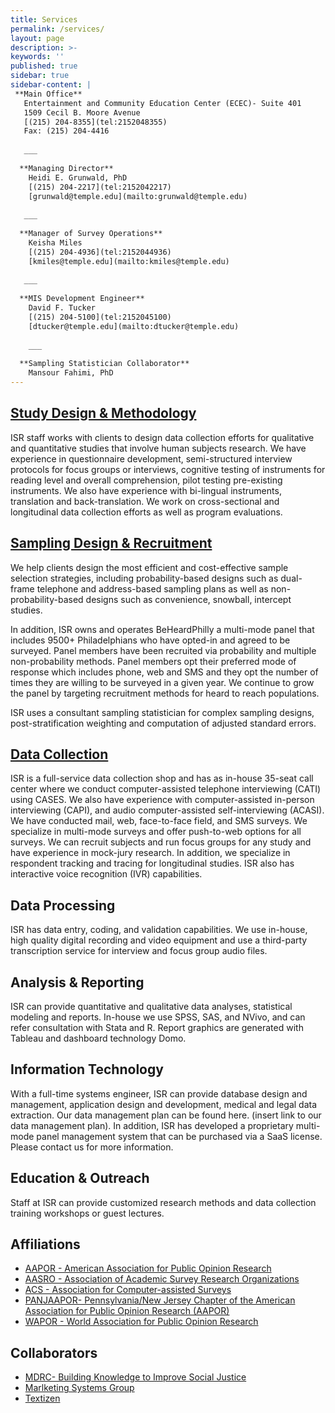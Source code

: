 ```yaml
---
title: Services
permalink: /services/
layout: page
description: >-
keywords: ''
published: true
sidebar: true
sidebar-content: |
 **Main Office**   
   Entertainment and Community Education Center (ECEC)- Suite 401   
   1509 Cecil B. Moore Avenue   
   [(215) 204-8355](tel:2152048355)       
   Fax: (215) 204-4416    
   
   ___
   
  **Managing Director**   
    Heidi E. Grunwald, PhD   
    [(215) 204-2217](tel:2152042217)   
    [grunwald@temple.edu](mailto:grunwald@temple.edu)    
   
   ___
   
  **Manager of Survey Operations**   
    Keisha Miles    
    [(215) 204-4936](tel:2152044936)       
    [kmiles@temple.edu](mailto:kmiles@temple.edu)    
    
   ___
   
  **MIS Development Engineer**   
    David F. Tucker         
    [(215) 204-5100](tel:2152045100)        
    [dtucker@temple.edu](mailto:dtucker@temple.edu)    
    
    ___
   
  **Sampling Statistician Collaborator**   
    Mansour Fahimi, PhD               
---
```

## [Study Design & Methodology](develop.cla.temple.edu/services/study-design-and-methodology)
ISR staff works with clients to design data collection efforts for qualitative and quantitative studies that involve human subjects research. We have experience in questionnaire development, semi-structured interview protocols for focus groups or interviews, cognitive testing of instruments for reading level and overall comprehension, pilot testing pre-existing instruments. We also have experience with bi-lingual instruments, translation and back-translation. We work on cross-sectional and longitudinal data collection efforts as well as program evaluations. 

## [Sampling Design & Recruitment](develop.cla.temple.edu/services/sampling-design-and-recruitment)
We help clients design the most efficient and cost-effective sample selection strategies, including probability-based designs such as dual-frame telephone and address-based sampling plans as well as non-probability-based designs such as convenience, snowball, intercept studies.

In addition, ISR owns and operates BeHeardPhilly a multi-mode panel that includes 9500+ Philadelphians who have opted-in and agreed to be surveyed. Panel members have been recruited via probability and multiple non-probability methods. Panel members opt their preferred mode of response which includes phone, web and SMS and they opt the number of times they are willing to be surveyed in a given year. We continue to grow the panel by targeting recruitment methods for heard to reach populations. 

ISR uses a consultant sampling statistician for complex sampling designs, post-stratification weighting and computation of adjusted standard errors. 

## [Data Collection](develop.cla.temple.edu/services/data-collection) 
ISR is a full-service data collection shop and has as in-house 35-seat call center where we conduct computer-assisted telephone interviewing (CATI) using CASES. We also have experience with computer-assisted in-person interviewing (CAPI), and audio computer-assisted self-interviewing (ACASI). We have conducted mail, web, face-to-face field, and SMS surveys. We specialize in multi-mode surveys and offer push-to-web options for all surveys. We can recruit subjects and run focus groups for any study and have experience in mock-jury research. In addition, we specialize in respondent tracking and tracing for longitudinal studies. ISR also has interactive voice recognition (IVR) capabilities. 

## Data Processing
ISR has data entry, coding, and validation capabilities. We use in-house, high quality digital recording and video equipment and use a third-party transcription service for interview and focus group audio files.  

## Analysis & Reporting
ISR can provide quantitative and qualitative data analyses, statistical modeling and reports. In-house we use SPSS, SAS, and NVivo, and can refer consultation with Stata and R. Report graphics are generated with Tableau and dashboard technology Domo. 
 
## Information Technology
With a full-time systems engineer, ISR can provide database design and management, application design and development, medical and legal data extraction. Our data management plan can be found here. (insert link to our data management plan). In addition, ISR has developed a proprietary multi-mode panel management system that can be purchased via a SaaS license. Please contact us for more information.
 
## Education & Outreach
Staff at ISR can provide customized research methods and data collection training workshops or guest lectures.

## Affiliations
- [AAPOR - American Association for Public Opinion Research](http://www.aapor.org/)
- [AASRO - Association of Academic Survey Research Organizations](http://www.aasro.org/)
- [ACS - Association for Computer-assisted Surveys](http://cases.berkeley.edu/members.html)
- [PANJAAPOR- Pennsylvania/New Jersey Chapter of the American Association for Public Opinion Research (AAPOR)](http://panjaapor.org/)
- [WAPOR - World Association for Public Opinion Research](http://wapor.org/)

## Collaborators
- [MDRC- Building Knowledge to Improve Social Justice](https://www.mdrc.org/)
- [Marlketing Systems Group](http://www.m-s-g.com/Web/Index.aspx)
- [Textizen](https://www.textizen.com/)
